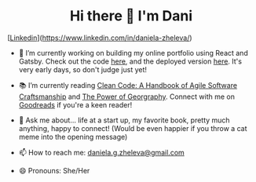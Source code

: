 <h1  align="center"> Hi there 👋 I'm Dani  </h1>

[[Linkedin](https://img.shields.io/badge/LinkedIn-0077B5?style=for-the-badge&logo=linkedin&logoColor=white)](https://www.linkedin.com/in/daniela-zheleva/)
  
- 🔭 I’m currently working on building my online portfolio using React and Gatsby. Check out the code [here](https://github.com/danizheleva/portfolio), and the deployed version [here](https://danielazheleva.gatsbyjs.io/blog). It's very early days, so don't judge just yet!  
  
- 📚 I’m currently reading [Clean Code: A Handbook of Agile Software Craftsmanship](https://www.oreilly.com/library/view/clean-code-a/9780136083238/) and [The Power of Georgraphy](https://www.waterstones.com/book/the-power-of-geography/tim-marshall/9781783966028). Connect with me on [Goodreads](https://www.goodreads.com/user/show/27248898-daniela) if you're a keen reader!  
  
- 💬 Ask me about... life at a start up, my favorite book, pretty much anything, happy to connect! (Would be even happier if you throw a cat meme into the opening message)
  
- 📫 How to reach me: daniela.g.zheleva@gmail.com
  
- 😄 Pronouns: She/Her
